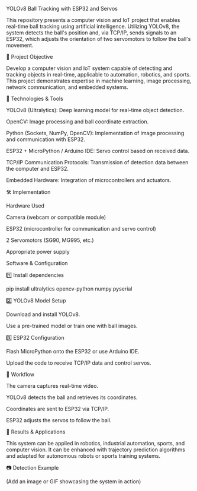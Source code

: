 YOLOv8 Ball Tracking with ESP32 and Servos

This repository presents a computer vision and IoT project that enables real-time ball tracking using artificial intelligence. Utilizing YOLOv8, the system detects the ball's position and, via TCP/IP, sends signals to an ESP32, which adjusts the orientation of two servomotors to follow the ball's movement.

🎯 Project Objective

Develop a computer vision and IoT system capable of detecting and tracking objects in real-time, applicable to automation, robotics, and sports. This project demonstrates expertise in machine learning, image processing, network communication, and embedded systems.

📌 Technologies & Tools

YOLOv8 (Ultralytics): Deep learning model for real-time object detection.

OpenCV: Image processing and ball coordinate extraction.

Python (Sockets, NumPy, OpenCV): Implementation of image processing and communication with ESP32.

ESP32 + MicroPython / Arduino IDE: Servo control based on received data.

TCP/IP Communication Protocols: Transmission of detection data between the computer and ESP32.

Embedded Hardware: Integration of microcontrollers and actuators.

🛠️ Implementation

Hardware Used

Camera (webcam or compatible module)

ESP32 (microcontroller for communication and servo control)

2 Servomotors (SG90, MG995, etc.)

Appropriate power supply

Software & Configuration

1️⃣ Install dependencies

pip install ultralytics opencv-python numpy pyserial

2️⃣ YOLOv8 Model Setup

Download and install YOLOv8.

Use a pre-trained model or train one with ball images.

3️⃣ ESP32 Configuration

Flash MicroPython onto the ESP32 or use Arduino IDE.

Upload the code to receive TCP/IP data and control servos.

🔄 Workflow

The camera captures real-time video.

YOLOv8 detects the ball and retrieves its coordinates.

Coordinates are sent to ESP32 via TCP/IP.

ESP32 adjusts the servos to follow the ball.

🚀 Results & Applications

This system can be applied in robotics, industrial automation, sports, and computer vision. It can be enhanced with trajectory prediction algorithms and adapted for autonomous robots or sports training systems.

📷 Detection Example

(Add an image or GIF showcasing the system in action)
